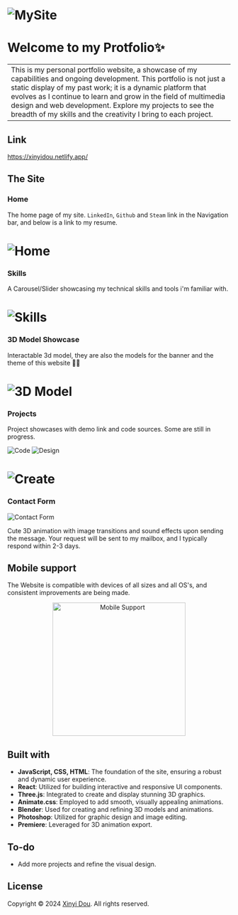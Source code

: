 
# ![MySite](https://github.com/shaqiumeiying/MySite/blob/main/src/assets/readme/image.png)
# Welcome to my Protfolio✨
<table>
<tr>
<td>
This is my personal portfolio website, a showcase of my capabilities and ongoing development. This portfolio is not just a static display of my past work; it is a dynamic platform that evolves as I continue to learn and grow in the field of multimedia design and web development. Explore my projects to see the breadth of my skills and the creativity I bring to each project.
</td>
</tr>
</table>


## Link
https://xinyidou.netlify.app/ 

## The Site

### Home
The home page of my site. `LinkedIn`, `Github` and `Steam` link in the Navigation bar, and below is a link to my resume.

# ![Home](https://github.com/shaqiumeiying/MySite/blob/main/src/assets/readme/image.png)

### Skills
A Carousel/Slider showcasing my technical skills and tools i'm familiar with.
# ![Skills](https://github.com/shaqiumeiying/MySite/blob/main/src/assets/readme/image-1.png)

### 3D Model Showcase
Interactable 3d model, they are also the models for the banner and the theme of this website 🍓🍇

# ![3D Model](https://github.com/shaqiumeiying/MySite/blob/main/src/assets/readme/image-6.png)

### Projects
Project showcases with demo link and code sources. Some are still in progress.

 ![Code](https://github.com/shaqiumeiying/MySite/blob/main/src/assets/readme/image-2.png)
 ![Design](https://github.com/shaqiumeiying/MySite/blob/main/src/assets/readme/image-3.png)
# ![Create](https://github.com/shaqiumeiying/MySite/blob/main/src/assets/readme/image-4.png)


### Contact Form
![Contact Form](https://github.com/shaqiumeiying/MySite/blob/main/src/assets/readme/image-8.png)

Cute 3D animation with image transitions and sound effects upon sending the message. Your request will be sent to my mailbox, and I typically respond within 2-3 days.



## Mobile support
The Website is compatible with devices of all sizes and all OS's, and consistent improvements are being made.

<div style="text-align: center;">
<img src="https://github.com/shaqiumeiying/MySite/blob/main/src/assets/readme/image-5.png" alt="Mobile Support" style="width: 300px;">
</div>

## Built with 


- **JavaScript, CSS, HTML**: The foundation of the site, ensuring a robust and dynamic user experience.
- **React**: Utilized for building interactive and responsive UI components.
- **Three.js**: Integrated to create and display stunning 3D graphics.
- **Animate.css**: Employed to add smooth, visually appealing animations.
- **Blender**: Used for creating and refining 3D models and animations.
- **Photoshop**: Utilized for graphic design and image editing.
- **Premiere**: Leveraged for 3D animation export.


## To-do
- Add more projects and refine the visual design.

## License

Copyright © 2024 [Xinyi Dou](https://github.com/shaqiumeiying). All rights reserved.


